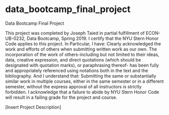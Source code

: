 # data_bootcamp_final_project
Data Bootcamp Final Project

This project was completed by Joseph Taied in partial fulfillment of ECON-UB-0232, Data Bootcamp, Spring 2019. I certify that the NYU Stern Honor Code applies to this project. In Particular, I have:
Clearly acknowledged the work and efforts of others when submitting written work as our own. The incorporation of the work of others-including but not limited to their ideas, data, creative expression, and direct quotations (which should be designated with quotation marks), or paraphrasing thereof- has been fully and appropriately referenced using notations both in the text and the bibliography.
And I understand that:
Submitting the same or substantially similar work in multiple courses, either in the same semester or in a different semester, without the express approval of all instructors is strictly forbidden.
I acknowledge that a failure to abide by NYU Stern Honor Code will result in a failing grade for the project and course.

[Insert Project Description]

